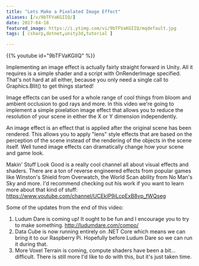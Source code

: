 ```yaml
---
title: "Lets Make a Pixelated Image Effect"
aliases: [/v/9bTFVaKGIIQ/]
date: 2017-04-18
featured_image: https://i.ytimg.com/vi/9bTFVaKGIIQ/mqdefault.jpg
tags: [ csharp,dotnet,unity3d,tutorial ]

---
```


{{% youtube id="9bTFVaKGIIQ" %}}

Implementing an image effect is actually fairly straight forward in Unity. All it requires is a simple shader and a script with OnRenderImage specified. That's not hard at all either, because you only need a single call to Graphics.Blit() to get things started!

Image effects can be used for a whole range of cool things from bloom and ambient occlusion to god rays and more. In this video we're going to implement a simple pixelation image effect that allows you to reduce the resolution of your scene in either the X or Y dimension independently.

An image effect is an effect that is applied after the original scene has been rendered. This allows you to apply "lens" style effects that are based on the perception of the scene instead of the rendering of the objects in the scene itself. Well tuned image effects can dramatically change how your scene and game look.


Makin' Stuff Look Good is a really cool channel all about visual effects and shaders. There are a ton of reverse engineered effects from popular games like Winston's Shield from Overwatch, the World Scan ability from No Man's Sky and more. I'd recommend checking out his work if you want to learn more about that kind of stuff: https://www.youtube.com/channel/UCEklP9iLcpExB8vp_fWQseg


Some of the updates from the end of this video:
1. Ludum Dare is coming up! It ought to be fun and I encourage you to try to make something. http://ludumdare.com/compo/
2. Data Cube is now running entirely on .NET Core which means we can bring it to our Raspberry Pi. Hopefully before Ludum Dare so we can run it during that.
3. More Voxel Terrain is coming, compute shaders have been a bit... difficult. There is still more I'd like to do with this, but it's just taken time.